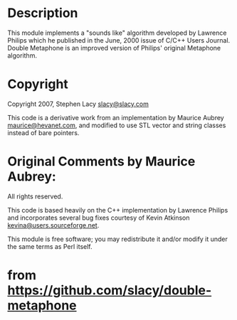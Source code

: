 Description
===========

  This module implements a "sounds like" algorithm developed by Lawrence Philips which he
  published in the June, 2000 issue of C/C++ Users Journal.  Double Metaphone is an improved
  version of Philips' original Metaphone algorithm.

Copyright
=========
  Copyright 2007, Stephen Lacy <slacy@slacy.com>

  This code is a derivative work from an implementation by Maurice Aubrey
  <maurice@hevanet.com>, and modified to use STL vector and string classes instead of bare
  pointers.

Original Comments by Maurice Aubrey:
===================================

  All rights reserved.

  This code is based heavily on the C++ implementation by
  Lawrence Philips and incorporates several bug fixes courtesy
  of Kevin Atkinson <kevina@users.sourceforge.net>.

  This module is free software; you may redistribute it and/or
  modify it under the same terms as Perl itself.

# from https://github.com/slacy/double-metaphone

